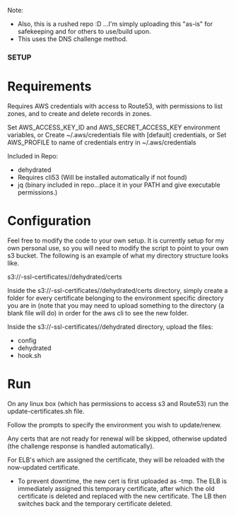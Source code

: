 Note: 
- Also, this is a rushed repo :D ...I'm simply uploading this "as-is" for safekeeping and for others to use/build upon.
- This uses the DNS challenge method. 

### SETUP ###
# Requirements
  Requires AWS credentials with access to Route53, with permissions
  to list zones, and to create and delete records in zones.
  
  Set AWS_ACCESS_KEY_ID and AWS_SECRET_ACCESS_KEY environment variables, or
  Create ~/.aws/credentials file with [default] credentials, or
  Set AWS_PROFILE to name of credentials entry in ~/.aws/credentials

  Included in Repo:
  * dehydrated
  * Requires cli53 (Will be installed automatically if not found)
  * jq (binary included in repo...place it in your PATH and give executable permissions.)


# Configuration
Feel free to modify the code to your own setup.  It is currently setup for my own personal use, so you will need to modify the script to point to your own s3 bucket.  The following is an example of what my directory structure looks like.

s3://<org>-ssl-certificates/<environment>/dehydrated/certs

Inside the s3://<org>-ssl-certificates/<environment>/dehydrated/certs directory, simply create a folder for every certificate belonging to the environment specific directory you are in (note that you may need to upload something to the directory (a blank file will do) in order for the aws cli to see the new folder.

Inside the s3://<org>-ssl-certificates/<environment>/dehydrated directory, upload the files:
  * config
  * dehydrated
  * hook.sh

# Run
On any linux box (which has permissions to access s3 and Route53) run the update-certificates.sh file.

Follow the prompts to specify the environment you wish to update/renew.

Any certs that are not ready for renewal will be skipped, otherwise updated (the challenge response is handled automatically).

For ELB's which are assigned the certificate, they will be reloaded with the now-updated certificate.
  * To prevent downtime, the new cert is first uploaded as <certName>-tmp. The ELB is immediately assigned this temporary certificate, after which the old certificate is deleted and replaced with the new certificate. The LB then switches back and the temporary certificate deleted.
